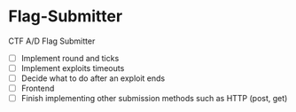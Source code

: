 # Flag-Submitter
CTF A/D Flag Submitter
- [ ] Implement round and ticks
- [ ] Implement exploits timeouts 
- [ ] Decide what to do after an exploit ends
- [ ] Frontend
- [ ] Finish implementing other submission methods such as HTTP (post, get)
